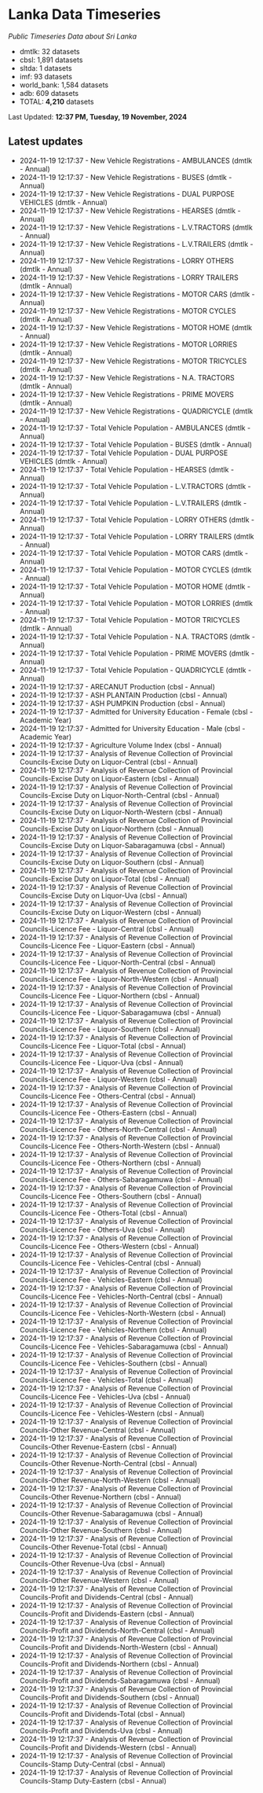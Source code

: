 # Lanka Data Timeseries
*Public Timeseries Data about Sri Lanka*

* dmtlk: 32 datasets
* cbsl: 1,891 datasets
* sltda: 1 datasets
* imf: 93 datasets
* world_bank: 1,584 datasets
* adb: 609 datasets
* TOTAL: **4,210** datasets

Last Updated: **12:37 PM, Tuesday, 19 November, 2024**

## Latest updates

* 2024-11-19 12:17:37 - New Vehicle Registrations - AMBULANCES (dmtlk - Annual)
* 2024-11-19 12:17:37 - New Vehicle Registrations - BUSES (dmtlk - Annual)
* 2024-11-19 12:17:37 - New Vehicle Registrations - DUAL PURPOSE VEHICLES (dmtlk - Annual)
* 2024-11-19 12:17:37 - New Vehicle Registrations - HEARSES (dmtlk - Annual)
* 2024-11-19 12:17:37 - New Vehicle Registrations - L.V.TRACTORS (dmtlk - Annual)
* 2024-11-19 12:17:37 - New Vehicle Registrations - L.V.TRAILERS (dmtlk - Annual)
* 2024-11-19 12:17:37 - New Vehicle Registrations - LORRY OTHERS (dmtlk - Annual)
* 2024-11-19 12:17:37 - New Vehicle Registrations - LORRY TRAILERS (dmtlk - Annual)
* 2024-11-19 12:17:37 - New Vehicle Registrations - MOTOR CARS (dmtlk - Annual)
* 2024-11-19 12:17:37 - New Vehicle Registrations - MOTOR CYCLES (dmtlk - Annual)
* 2024-11-19 12:17:37 - New Vehicle Registrations - MOTOR HOME (dmtlk - Annual)
* 2024-11-19 12:17:37 - New Vehicle Registrations - MOTOR LORRIES (dmtlk - Annual)
* 2024-11-19 12:17:37 - New Vehicle Registrations - MOTOR TRICYCLES (dmtlk - Annual)
* 2024-11-19 12:17:37 - New Vehicle Registrations - N.A. TRACTORS (dmtlk - Annual)
* 2024-11-19 12:17:37 - New Vehicle Registrations - PRIME MOVERS (dmtlk - Annual)
* 2024-11-19 12:17:37 - New Vehicle Registrations - QUADRICYCLE (dmtlk - Annual)
* 2024-11-19 12:17:37 - Total Vehicle Population - AMBULANCES (dmtlk - Annual)
* 2024-11-19 12:17:37 - Total Vehicle Population - BUSES (dmtlk - Annual)
* 2024-11-19 12:17:37 - Total Vehicle Population - DUAL PURPOSE VEHICLES (dmtlk - Annual)
* 2024-11-19 12:17:37 - Total Vehicle Population - HEARSES (dmtlk - Annual)
* 2024-11-19 12:17:37 - Total Vehicle Population - L.V.TRACTORS (dmtlk - Annual)
* 2024-11-19 12:17:37 - Total Vehicle Population - L.V.TRAILERS (dmtlk - Annual)
* 2024-11-19 12:17:37 - Total Vehicle Population - LORRY OTHERS (dmtlk - Annual)
* 2024-11-19 12:17:37 - Total Vehicle Population - LORRY TRAILERS (dmtlk - Annual)
* 2024-11-19 12:17:37 - Total Vehicle Population - MOTOR CARS (dmtlk - Annual)
* 2024-11-19 12:17:37 - Total Vehicle Population - MOTOR CYCLES (dmtlk - Annual)
* 2024-11-19 12:17:37 - Total Vehicle Population - MOTOR HOME (dmtlk - Annual)
* 2024-11-19 12:17:37 - Total Vehicle Population - MOTOR LORRIES (dmtlk - Annual)
* 2024-11-19 12:17:37 - Total Vehicle Population - MOTOR TRICYCLES (dmtlk - Annual)
* 2024-11-19 12:17:37 - Total Vehicle Population - N.A. TRACTORS (dmtlk - Annual)
* 2024-11-19 12:17:37 - Total Vehicle Population - PRIME MOVERS (dmtlk - Annual)
* 2024-11-19 12:17:37 - Total Vehicle Population - QUADRICYCLE (dmtlk - Annual)
* 2024-11-19 12:17:37 - ARECANUT Production (cbsl - Annual)
* 2024-11-19 12:17:37 - ASH PLANTAIN Production (cbsl - Annual)
* 2024-11-19 12:17:37 - ASH PUMPKIN Production (cbsl - Annual)
* 2024-11-19 12:17:37 - Admitted for University Education - Female (cbsl - Academic Year)
* 2024-11-19 12:17:37 - Admitted for University Education - Male (cbsl - Academic Year)
* 2024-11-19 12:17:37 - Agriculture Volume Index (cbsl - Annual)
* 2024-11-19 12:17:37 - Analysis of Revenue Collection of Provincial Councils-Excise Duty on Liquor-Central (cbsl - Annual)
* 2024-11-19 12:17:37 - Analysis of Revenue Collection of Provincial Councils-Excise Duty on Liquor-Eastern (cbsl - Annual)
* 2024-11-19 12:17:37 - Analysis of Revenue Collection of Provincial Councils-Excise Duty on Liquor-North-Central (cbsl - Annual)
* 2024-11-19 12:17:37 - Analysis of Revenue Collection of Provincial Councils-Excise Duty on Liquor-North-Western (cbsl - Annual)
* 2024-11-19 12:17:37 - Analysis of Revenue Collection of Provincial Councils-Excise Duty on Liquor-Northern (cbsl - Annual)
* 2024-11-19 12:17:37 - Analysis of Revenue Collection of Provincial Councils-Excise Duty on Liquor-Sabaragamuwa (cbsl - Annual)
* 2024-11-19 12:17:37 - Analysis of Revenue Collection of Provincial Councils-Excise Duty on Liquor-Southern (cbsl - Annual)
* 2024-11-19 12:17:37 - Analysis of Revenue Collection of Provincial Councils-Excise Duty on Liquor-Total (cbsl - Annual)
* 2024-11-19 12:17:37 - Analysis of Revenue Collection of Provincial Councils-Excise Duty on Liquor-Uva (cbsl - Annual)
* 2024-11-19 12:17:37 - Analysis of Revenue Collection of Provincial Councils-Excise Duty on Liquor-Western (cbsl - Annual)
* 2024-11-19 12:17:37 - Analysis of Revenue Collection of Provincial Councils-Licence Fee - Liquor-Central (cbsl - Annual)
* 2024-11-19 12:17:37 - Analysis of Revenue Collection of Provincial Councils-Licence Fee - Liquor-Eastern (cbsl - Annual)
* 2024-11-19 12:17:37 - Analysis of Revenue Collection of Provincial Councils-Licence Fee - Liquor-North-Central (cbsl - Annual)
* 2024-11-19 12:17:37 - Analysis of Revenue Collection of Provincial Councils-Licence Fee - Liquor-North-Western (cbsl - Annual)
* 2024-11-19 12:17:37 - Analysis of Revenue Collection of Provincial Councils-Licence Fee - Liquor-Northern (cbsl - Annual)
* 2024-11-19 12:17:37 - Analysis of Revenue Collection of Provincial Councils-Licence Fee - Liquor-Sabaragamuwa (cbsl - Annual)
* 2024-11-19 12:17:37 - Analysis of Revenue Collection of Provincial Councils-Licence Fee - Liquor-Southern (cbsl - Annual)
* 2024-11-19 12:17:37 - Analysis of Revenue Collection of Provincial Councils-Licence Fee - Liquor-Total (cbsl - Annual)
* 2024-11-19 12:17:37 - Analysis of Revenue Collection of Provincial Councils-Licence Fee - Liquor-Uva (cbsl - Annual)
* 2024-11-19 12:17:37 - Analysis of Revenue Collection of Provincial Councils-Licence Fee - Liquor-Western (cbsl - Annual)
* 2024-11-19 12:17:37 - Analysis of Revenue Collection of Provincial Councils-Licence Fee - Others-Central (cbsl - Annual)
* 2024-11-19 12:17:37 - Analysis of Revenue Collection of Provincial Councils-Licence Fee - Others-Eastern (cbsl - Annual)
* 2024-11-19 12:17:37 - Analysis of Revenue Collection of Provincial Councils-Licence Fee - Others-North-Central (cbsl - Annual)
* 2024-11-19 12:17:37 - Analysis of Revenue Collection of Provincial Councils-Licence Fee - Others-North-Western (cbsl - Annual)
* 2024-11-19 12:17:37 - Analysis of Revenue Collection of Provincial Councils-Licence Fee - Others-Northern (cbsl - Annual)
* 2024-11-19 12:17:37 - Analysis of Revenue Collection of Provincial Councils-Licence Fee - Others-Sabaragamuwa (cbsl - Annual)
* 2024-11-19 12:17:37 - Analysis of Revenue Collection of Provincial Councils-Licence Fee - Others-Southern (cbsl - Annual)
* 2024-11-19 12:17:37 - Analysis of Revenue Collection of Provincial Councils-Licence Fee - Others-Total (cbsl - Annual)
* 2024-11-19 12:17:37 - Analysis of Revenue Collection of Provincial Councils-Licence Fee - Others-Uva (cbsl - Annual)
* 2024-11-19 12:17:37 - Analysis of Revenue Collection of Provincial Councils-Licence Fee - Others-Western (cbsl - Annual)
* 2024-11-19 12:17:37 - Analysis of Revenue Collection of Provincial Councils-Licence Fee - Vehicles-Central (cbsl - Annual)
* 2024-11-19 12:17:37 - Analysis of Revenue Collection of Provincial Councils-Licence Fee - Vehicles-Eastern (cbsl - Annual)
* 2024-11-19 12:17:37 - Analysis of Revenue Collection of Provincial Councils-Licence Fee - Vehicles-North-Central (cbsl - Annual)
* 2024-11-19 12:17:37 - Analysis of Revenue Collection of Provincial Councils-Licence Fee - Vehicles-North-Western (cbsl - Annual)
* 2024-11-19 12:17:37 - Analysis of Revenue Collection of Provincial Councils-Licence Fee - Vehicles-Northern (cbsl - Annual)
* 2024-11-19 12:17:37 - Analysis of Revenue Collection of Provincial Councils-Licence Fee - Vehicles-Sabaragamuwa (cbsl - Annual)
* 2024-11-19 12:17:37 - Analysis of Revenue Collection of Provincial Councils-Licence Fee - Vehicles-Southern (cbsl - Annual)
* 2024-11-19 12:17:37 - Analysis of Revenue Collection of Provincial Councils-Licence Fee - Vehicles-Total (cbsl - Annual)
* 2024-11-19 12:17:37 - Analysis of Revenue Collection of Provincial Councils-Licence Fee - Vehicles-Uva (cbsl - Annual)
* 2024-11-19 12:17:37 - Analysis of Revenue Collection of Provincial Councils-Licence Fee - Vehicles-Western (cbsl - Annual)
* 2024-11-19 12:17:37 - Analysis of Revenue Collection of Provincial Councils-Other Revenue-Central (cbsl - Annual)
* 2024-11-19 12:17:37 - Analysis of Revenue Collection of Provincial Councils-Other Revenue-Eastern (cbsl - Annual)
* 2024-11-19 12:17:37 - Analysis of Revenue Collection of Provincial Councils-Other Revenue-North-Central (cbsl - Annual)
* 2024-11-19 12:17:37 - Analysis of Revenue Collection of Provincial Councils-Other Revenue-North-Western (cbsl - Annual)
* 2024-11-19 12:17:37 - Analysis of Revenue Collection of Provincial Councils-Other Revenue-Northern (cbsl - Annual)
* 2024-11-19 12:17:37 - Analysis of Revenue Collection of Provincial Councils-Other Revenue-Sabaragamuwa (cbsl - Annual)
* 2024-11-19 12:17:37 - Analysis of Revenue Collection of Provincial Councils-Other Revenue-Southern (cbsl - Annual)
* 2024-11-19 12:17:37 - Analysis of Revenue Collection of Provincial Councils-Other Revenue-Total (cbsl - Annual)
* 2024-11-19 12:17:37 - Analysis of Revenue Collection of Provincial Councils-Other Revenue-Uva (cbsl - Annual)
* 2024-11-19 12:17:37 - Analysis of Revenue Collection of Provincial Councils-Other Revenue-Western (cbsl - Annual)
* 2024-11-19 12:17:37 - Analysis of Revenue Collection of Provincial Councils-Profit and Dividends-Central (cbsl - Annual)
* 2024-11-19 12:17:37 - Analysis of Revenue Collection of Provincial Councils-Profit and Dividends-Eastern (cbsl - Annual)
* 2024-11-19 12:17:37 - Analysis of Revenue Collection of Provincial Councils-Profit and Dividends-North-Central (cbsl - Annual)
* 2024-11-19 12:17:37 - Analysis of Revenue Collection of Provincial Councils-Profit and Dividends-North-Western (cbsl - Annual)
* 2024-11-19 12:17:37 - Analysis of Revenue Collection of Provincial Councils-Profit and Dividends-Northern (cbsl - Annual)
* 2024-11-19 12:17:37 - Analysis of Revenue Collection of Provincial Councils-Profit and Dividends-Sabaragamuwa (cbsl - Annual)
* 2024-11-19 12:17:37 - Analysis of Revenue Collection of Provincial Councils-Profit and Dividends-Southern (cbsl - Annual)
* 2024-11-19 12:17:37 - Analysis of Revenue Collection of Provincial Councils-Profit and Dividends-Total (cbsl - Annual)
* 2024-11-19 12:17:37 - Analysis of Revenue Collection of Provincial Councils-Profit and Dividends-Uva (cbsl - Annual)
* 2024-11-19 12:17:37 - Analysis of Revenue Collection of Provincial Councils-Profit and Dividends-Western (cbsl - Annual)
* 2024-11-19 12:17:37 - Analysis of Revenue Collection of Provincial Councils-Stamp Duty-Central (cbsl - Annual)
* 2024-11-19 12:17:37 - Analysis of Revenue Collection of Provincial Councils-Stamp Duty-Eastern (cbsl - Annual)